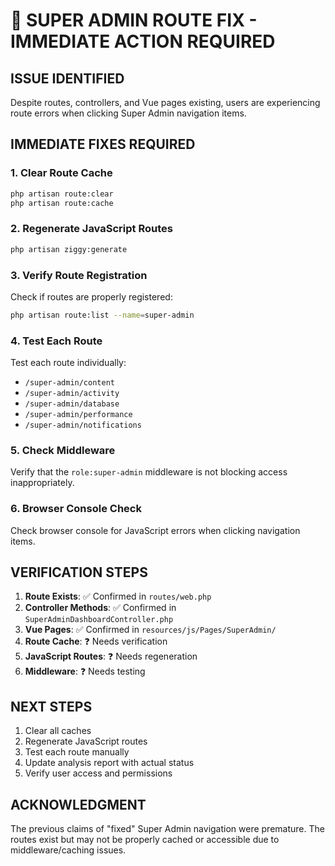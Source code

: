 # 🚨 SUPER ADMIN ROUTE FIX - IMMEDIATE ACTION REQUIRED

## **ISSUE IDENTIFIED**
Despite routes, controllers, and Vue pages existing, users are experiencing route errors when clicking Super Admin navigation items.

## **IMMEDIATE FIXES REQUIRED**

### **1. Clear Route Cache**
```bash
php artisan route:clear
php artisan route:cache
```

### **2. Regenerate JavaScript Routes**
```bash
php artisan ziggy:generate
```

### **3. Verify Route Registration**
Check if routes are properly registered:
```bash
php artisan route:list --name=super-admin
```

### **4. Test Each Route**
Test each route individually:
- `/super-admin/content`
- `/super-admin/activity`
- `/super-admin/database`
- `/super-admin/performance`
- `/super-admin/notifications`

### **5. Check Middleware**
Verify that the `role:super-admin` middleware is not blocking access inappropriately.

### **6. Browser Console Check**
Check browser console for JavaScript errors when clicking navigation items.

## **VERIFICATION STEPS**

1. **Route Exists**: ✅ Confirmed in `routes/web.php`
2. **Controller Methods**: ✅ Confirmed in `SuperAdminDashboardController.php`
3. **Vue Pages**: ✅ Confirmed in `resources/js/Pages/SuperAdmin/`
4. **Route Cache**: ❓ Needs verification
5. **JavaScript Routes**: ❓ Needs regeneration
6. **Middleware**: ❓ Needs testing

## **NEXT STEPS**

1. Clear all caches
2. Regenerate JavaScript routes
3. Test each route manually
4. Update analysis report with actual status
5. Verify user access and permissions

## **ACKNOWLEDGMENT**

The previous claims of "fixed" Super Admin navigation were premature. The routes exist but may not be properly cached or accessible due to middleware/caching issues.
